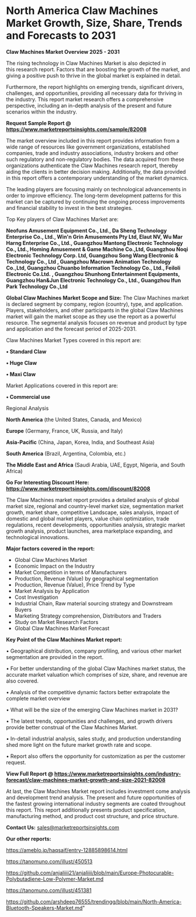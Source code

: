 # North America Claw Machines Market Growth, Size, Share, Trends and Forecasts to 2031

<Strong> Claw Machines Market Overview 2025 - 2031</strong>

The rising technology in Claw Machines Market is also depicted in this research report. Factors that are boosting the growth of the market, and giving a positive push to thrive in the global market is explained in detail.

Furthermore, the report highlights on emerging trends, significant drivers, challenges, and opportunities, providing all necessary data for thriving in the industry. This report market research offers a comprehensive perspective, including an in-depth analysis of the present and future scenarios within the industry.

<strong>Request Sample Report @ <a href=https://www.marketreportsinsights.com/sample/82008>https://www.marketreportsinsights.com/sample/82008</a></strong>

The market overview included in this report provides information from a wide range of resources like government organizations, established companies, trade and industry associations, industry brokers and other such regulatory and non-regulatory bodies. The data acquired from these organizations authenticate the Claw Machines research report, thereby aiding the clients in better decision making. Additionally, the data provided in this report offers a contemporary understanding of the market dynamics.

The leading players are focusing mainly on technological advancements in order to improve efficiency. The long-term development patterns for this market can be captured by continuing the ongoing process improvements and financial stability to invest in the best strategies.

Top Key players of Claw Machines Market are:

<strong>Neofuns Amusement Equipment Co., Ltd., Da Sheng Technology Enterprise Co., Ltd., Win&#39;n Grin Amusements Pty Ltd, Elaut NV, Wu Mar Harng Enterprise Co., Ltd., Guangzhou Mantong Electronic Technology Co., Ltd., Homing Amusement & Game Machine Co.,Ltd, Guangzhou Noqi Electronic Technology Corp. Ltd, Guangzhou Song Wang Electronic & Technology Co., Ltd , Guangzhou Macrown Animation Technology Co.,Ltd, Guangzhou Chuanbo Information Technology Co., Ltd., Feiloli Electronic Co.Ltd. , Guangzhou Shunhong Entertainment Equipments, Guangzhou Han&Jun Electronic Technology Co., Ltd., Guangzhou Ifun Park Technology Co.,Ltd</strong>

<strong><b>Global Claw Machines Market Scope and Size:</b></strong>
The Claw Machines market is declared segment by company, region (country), type, and application. Players, stakeholders, and other participants in the global Claw Machines market will gain the market scope as they use the report as a powerful resource. The segmental analysis focuses on revenue and product by type and application and the forecast period of 2025-2031.

Claw Machines Market Types covered in this report are:

<strong>• Standard Claw

• Huge Claw

• Maxi Claw</strong>

Market Applications covered in this report are:

<strong>• Commercial use</strong> 

Regional Analysis

<strong>North America</strong> (the United States, Canada, and Mexico)

<strong>Europe</strong> (Germany, France, UK, Russia, and Italy)

<strong>Asia-Pacific</strong> (China, Japan, Korea, India, and Southeast Asia)

<strong>South America</strong> (Brazil, Argentina, Colombia, etc.)

<strong>The Middle East and Africa</strong> (Saudi Arabia, UAE, Egypt, Nigeria, and South Africa)

<strong>Go For Interesting Discount Here: <a href=https://www.marketreportsinsights.com/discount/82008>https://www.marketreportsinsights.com/discount/82008</a></strong>

The Claw Machines market report provides a detailed analysis of global market size, regional and country-level market size, segmentation market growth, market share, competitive Landscape, sales analysis, impact of domestic and global market players, value chain optimization, trade regulations, recent developments, opportunities analysis, strategic market growth analysis, product launches, area marketplace expanding, and technological innovations.

<strong><b>Major factors covered in the report:</b></strong>
<ul>
  <li>Global Claw Machines Market </li>
  <li>Economic Impact on the Industry</li>
  <li>Market Competition in terms of Manufacturers</li>
  <li>Production, Revenue (Value) by geographical segmentation</li>
  <li>Production, Revenue (Value), Price Trend by Type</li>
  <li>Market Analysis by Application</li>
  <li>Cost Investigation</li>
  <li>Industrial Chain, Raw material sourcing strategy and Downstream Buyers</li>
  <li>Marketing Strategy comprehension, Distributors and Traders</li>
  <li>Study on Market Research Factors</li>
  <li>Global Claw Machines Market Forecast</li>
</ul>

<strong><b>Key Point of the Claw Machines Market report:</b></strong>

• Geographical distribution, company profiling, and various other market segmentation are provided in the report.

• For better understanding of the global Claw Machines market status, the accurate market valuation which comprises of size, share, and revenue are also covered.

• Analysis of the competitive dynamic factors better extrapolate the complete market overview

• What will be the size of the emerging Claw Machines market in 2031?

• The latest trends, opportunities and challenges, and growth drivers provide better construal of the Claw Machines Market.

• In-detail industrial analysis, sales study, and production understanding shed more light on the future market growth rate and scope.

• Report also offers the opportunity for customization as per the customer request.

<strong><b>View Full Report @ <a href=https://www.marketreportsinsights.com/industry-forecast/claw-machines-market-growth-and-size-2021-82008>https://www.marketreportsinsights.com/industry-forecast/claw-machines-market-growth-and-size-2021-82008</a></b></strong>


At last, the Claw Machines Market report includes investment come analysis and development trend analysis. The present and future opportunities of the fastest growing international industry segments are coated throughout this report. This report additionally presents product specification, manufacturing method, and product cost structure, and price structure.

<strong>Contact Us:</strong>
sales@marketreportsinsights.com

<strong>Our other reports:</strong>

<a href=https://ameblo.jp/haqsaif/entry-12885898614.html>https://ameblo.jp/haqsaif/entry-12885898614.html</a>

<a href=https://tanomuno.com/illust/450513>https://tanomuno.com/illust/450513</a>

<a href=https://github.com/anjaliiii21/anjaliiii/blob/main/Europe-Photocurable-Polybutadiene-Low-Polymer-Market.md>https://github.com/anjaliiii21/anjaliiii/blob/main/Europe-Photocurable-Polybutadiene-Low-Polymer-Market.md</a>

<a href=https://tanomuno.com/illust/451381>https://tanomuno.com/illust/451381</a>

<a href=https://github.com/arshdeep76555/trendingg/blob/main/North-America-Bluetooth-Speakers-Market.md>https://github.com/arshdeep76555/trendingg/blob/main/North-America-Bluetooth-Speakers-Market.md</a>"
